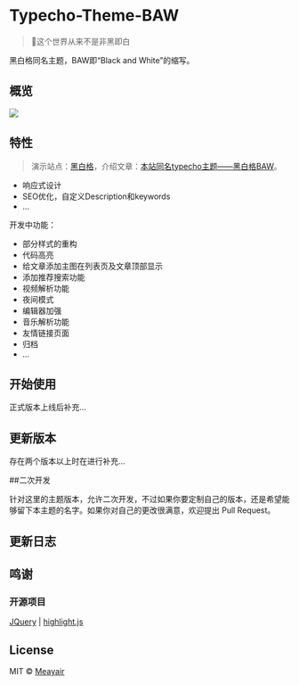 # Typecho-Theme-BAW

> 🚫这个世界从来不是非黑即白

黑白格同名主题，BAW即“Black and White”的缩写。

## 概览

![](https://www.bawge.com/usr/themes/newbaw/screenshot.png)

## 特性

> 演示站点：[黑白格](https://www.bawge.com)，介绍文章：[本站同名typecho主题——黑白格BAW](https://www.bawge.com)。


* 响应式设计
* SEO优化，自定义Description和keywords
* ...


开发中功能：

* 部分样式的重构
* 代码高亮
* 给文章添加主图在列表页及文章顶部显示
* 添加推荐搜索功能
* 视频解析功能
* 夜间模式
* 编辑器加强
* 音乐解析功能
* 友情链接页面
* 归档
* ...

## 开始使用

正式版本上线后补充...

## 更新版本

存在两个版本以上时在进行补充...

##二次开发

针对这里的主题版本，允许二次开发，不过如果你要定制自己的版本，还是希望能够留下本主题的名字。如果你对自己的更改很满意，欢迎提出 Pull Request。

## 更新日志

## 鸣谢

### 开源项目

[JQuery](https://github.com/jquery/jquery) | [highlight.js](https://highlightjs.org/) 

## License

MIT © [Meayair](https://github.com/Meayair)



